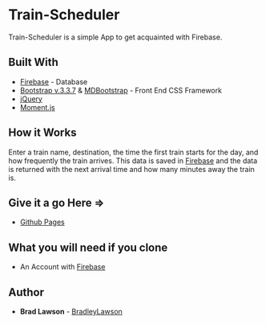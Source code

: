 # Train-Scheduler

Train-Scheduler is a simple App to get acquainted with Firebase. 

## Built With   

* [Firebase](https://firebase.google.com/) - Database
* [Bootstrap v.3.3.7](https://mdbootstrap.com/) & [MDBootstrap](https://mdbootstrap.com/) - Front End CSS Framework
* [jQuery](http://jquery.com/)
* [Moment.js](https://momentjs.com/)

## How it Works

Enter a train name, destination, the time the first train starts for the day, and how frequently the train arrives. This data is saved in [Firebase](https://firebase.google.com/) and the data is returned  with the next arrival time and how many minutes away the train is.


## Give it a go Here =>

* [Github Pages](https://bradleylawson.github.io/Train-Scheduler/)


## What you will need if you clone

* An Account with [Firebase](https://firebase.google.com/)


## Author

* **Brad Lawson** - [BradleyLawson](https://github.com/BradleyLawson)